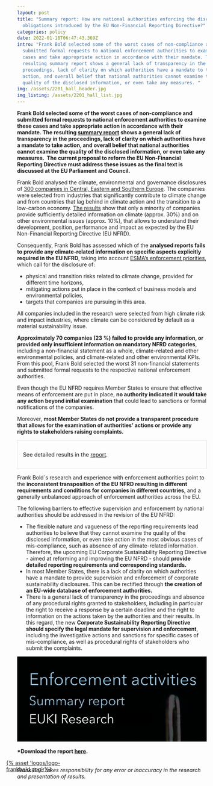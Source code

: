 ```yaml
---
layout: post
title: "Summary report: How are national authorities enforcing the disclosure
  obligations introduced by the EU Non-Financial Reporting Directive?"
categories: policy
date: 2022-01-18T06:47:43.369Z
intro: "Frank Bold selected some of the worst cases of non-compliance and
  submitted formal requests to national enforcement authorities to examine these
  cases and take appropriate action in accordance with their mandate. The
  resulting summary report shows a general lack of transparency in the
  proceedings, lack of clarity on which authorities have a mandate to take
  action, and overall belief that national authorities cannot examine the
  quality of the disclosed information, or even take any measures. "
img: /assets/2201_hall_header.jpg
img_listing: /assets/2201_hall_list.jpg
---
```

**Frank Bold selected some of the worst cases of non-compliance and submitted formal requests to national enforcement authorities to examine these cases and take appropriate action in accordance with their mandate. The resulting [summary report](https://en.frankbold.org/sites/default/files/publikace/enforcement_activities_corporate_sustainability_reporting_summary_research_s.pdf) shows a general lack of transparency in the proceedings, lack of clarity on which authorities have a mandate to take action, and overall belief that national authorities cannot examine the quality of the disclosed information, or even take any measures.  The current proposal to reform the EU Non-Financial Reporting Directive must address these issues as the final text is discussed at the EU Parliament and Council.**

Frank Bold analysed the climate, environmental and governance disclosures of [300 companies in Central, Eastern and Southern Europe](https://www.allianceforcorporatetransparency.org/news/press-release.html). The companies were selected from industries that significantly contribute to climate change and from countries that lag behind in climate action and the transition to a low-carbon economy. [The results](https://allianceforcorporatetransparency.org/database/2020.html) show that only a minority of companies provide sufficiently detailed information on climate (approx. 30%) and on other environmental issues (approx. 10%), that allows to understand their development, position, performance and impact as expected by the EU Non-Financial Reporting Directive (EU NFRD). 

Consequently, Frank Bold has assessed which of the **analysed reports fails to provide any climate-related information on specific aspects explicitly required in the EU NFRD**, taking into account [ESMA’s enforcement priorities](https://www.esma.europa.eu/sites/default/files/library/esma32-63-1041_public_statement_on_the_european_common_enforcement_priorities_2020.pdf), which call for the disclosure of: 

* physical and transition risks related to climate change, provided for different time horizons, 
* mitigating actions put in place in the context of business models and environmental policies, 
* targets that companies are pursuing in this area. 

All companies included in the research were selected from high climate risk and impact industries, where climate can be considered by default as a material sustainability issue.

**Approximately 70 companies (23 %) failed to provide any information, or provided only insufficient information on mandatory NFRD categories**, including a non-financial statement as a whole, climate-related and other environmental policies, and climate-related and other environmental KPIs. From this pool, Frank Bold selected the worst 31 non-financial statements and submitted formal requests to the respective national enforcement authorities. 

Even though the EU NFRD requires Member States to ensure that effective means of enforcement are put in place, **no authority indicated it would take any action beyond initial examination** that could lead to sanctions or formal notifications of the companies.

Moreover, **most Member States do not provide a transparent procedure that allows for the examination of authorities’ actions or provide any rights to stakeholders raising complaints.** 

<div style="border: 1px solid #DFDFDF; padding: 1em; font-size: .9rem;">

<p>See detailed results in the <a href="https://en.frankbold.org/sites/default/files/publikace/enforcement_activities_corporate_sustainability_reporting_summary_research_s.pdf">report</a>.</p>

</div>

Frank Bold´s research and experience with enforcement authorities point to the **inconsistent transposition of the EU NFRD resulting in different requirements and conditions for companies in different countries**, and a generally unbalanced approach of enforcement authorities across the EU.

The following barriers to effective supervision and enforcement by national authorities should be addressed in the revision of the EU NFRD:

* The flexible nature and vagueness of the reporting requirements lead authorities to believe that they cannot examine the quality of the disclosed information, or even take action in the most obvious cases of mis-compliance, such as absence of any climate-related information. Therefore, the upcoming EU Corporate Sustainability Reporting Directive - aimed at reforming and improving the EU NFRD - should **provide** **detailed reporting requirements and corresponding standards.**
* In most Member States, there is a lack of clarity on which authorities have a mandate to provide supervision and enforcement of corporate sustainability disclosures. This can be rectified through **the creation of an EU-wide database of enforcement authorities.**
* There is a general lack of transparency in the proceedings and absence of any procedural rights granted to stakeholders, including in particular the right to receive a response by a certain deadline and the right to information on the actions taken by the authorities and their results. In this regard, the new **Corporate Sustainability Reporting Directive should specify the legal mandate for supervision and enforcement**, including the investigative actions and sanctions for specific cases of mis-compliance, as well as procedural rights of stakeholders who submit the complaints.

![Enforcement summary report](/assets/2201_enforcement_summary_2.png "Enforcement summary report")

**\*Download the report [here](https://en.frankbold.org/sites/default/files/publikace/enforcement_activities_corporate_sustainability_reporting_summary_research_s.pdf).**

<a href="https://en.frankbold.org/" style="
max-width: 200px;
display: block;
margin-left: -29px;
margin-bottom: -29px;">{% asset 'logos/logo-frankbold.png' %}</a>

*Frank Bold takes responsibility for any error or inaccuracy in the research and presentation of results.*